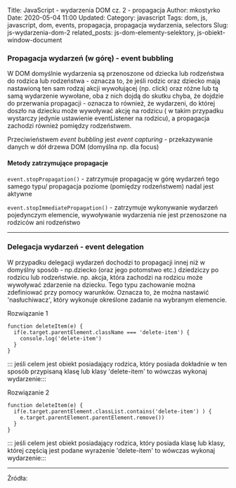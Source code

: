 Title: JavaScript - wydarzenia DOM cz. 2 - propagacja
Author: mkostyrko
Date: 2020-05-04 11:00
Updated:
Category: javascript
Tags: dom, js, javascript, dom, events, propagacja, propagacja wydarzenia, selectors
Slug: js-wydarzenia-dom-2
related_posts: js-dom-elementy-selektory, js-obiekt-window-document

### Propagacja wydarzeń (w górę) - event bubbling

W DOM domyślnie wydarzenia są przenoszone od dziecka lub rodzeństwa do rodzica lub rodzeństwa - oznacza to, że jeśli rodzic oraz dziecko mają nastawioną ten sam rodzaj akcji wywołującej (np. click) oraz różne lub tą samą wydarzenie wywołane, oba z nich dojdą do skutku chyba, że dojdzie do przerwania propagacji - oznacza to również, że wydarzeni, do której doszło na dziecku może wywoływać akcję na rodzicu ( w takim przypadku wystarczy jedynie ustawienie eventListener na rodzicu), a propagacja zachodzi również pomiędzy rodzeństwem.

Przeciwieństwem *event bubbling* jest *event capturing* - przekazywanie danych w dół drzewa DOM (domyślna np. dla focus)

#### Metody zatrzymujące propagacje

`event.stopPropagation()` - zatrzymuje propagację w górę wydarzeń tego samego typu/ propagacja poziome (pomiędzy rodzeństwem) nadal jest aktywne

`event.stopImmediatePropagation()` - zatrzymuje wykonywanie wydarzeń pojedynczym elemencie, wywoływanie wydarzenia nie jest przenoszone na rodziców ani rodzeństwo

---

### Delegacja wydarzeń - event delegation

W przypadku delegacji wydarzeń dochodzi to propagacji innej niż w domyślny sposób - np.dziecko (oraz jego potomstwo etc.) dziedziczy po rodzicu lub rodzeństwie. np. akcja, która zachodzi na rodzicu może wywoływać zdarzenie na dziecku. Tego typu zachowanie można zdefiniować przy pomocy warunków. Oznacza to, że można nastawić 'nasłuchiwacz', który wykonuje określone zadanie na wybranym elemencie.

Rozwiązanie 1

    function deleteItem(e) {
      if(e.target.parentElement.className === 'delete-item') {
        console.log('delete-item')
      }
    }
::: jeśli celem jest obiekt posiadający rodzica, który posiada dokładnie w ten sposób przypisaną klasę lub klasy 'delete-item' to wówczas wykonaj wydarzenie:::

Rozwiązanie 2

    function deleteItem(e) {
      if(e.target.parentElement.classList.contains('delete-item') ) {
        e.target.parentElement.parentElement.remove())
      }
    }

::: jeśli celem jest obiekt posiadający rodzica, który posiada klasę lub klasy, której częścią jest podane wyrażenie 'delete-item' to wówczas wykonaj wydarzenie:::

---

Źródła:

